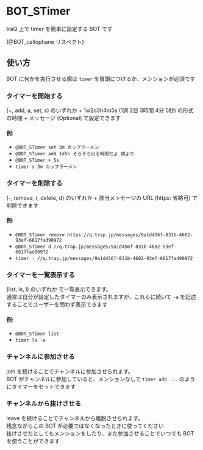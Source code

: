 # BOT_STimer

traQ 上で timer を簡単に設定する BOT です

(@BOT_cellophane リスペクト)

## 使い方
BOT に何かを実行させる際は `timer` を冒頭につけるか、メンションが必須です

### タイマーを開始する
(+, add, a, set, s) のいずれか + 1w2d3h4m5s (1週 2日 3時間 4分 5秒) の形式の時間 + メッセージ (Optional) で設定できます  
#### 例:
- `@BOT_STimer set 3m カップラーメン`
- `@BOT_STimer add 1d5h そろそろ出る時間だよ 僕より`
- `@BOT_STimer + 5s`
- `timer s 3m カップラーメン`

### タイマーを削除する
(-, remove, r, delete, d) のいずれか + 該当メッセージの URL (https: 省略可) で削除できます  
#### 例:
- `@BOT_STimer remove https://q.trap.jp/messages/9a1d456f-831b-4602-93ef-6617fad90972`
- `@BOT_STimer d //q.trap.jp/messages/9a1d456f-831b-4602-93ef-6617fad90972`
- `timer - //q.trap.jp/messages/9a1d456f-831b-4602-93ef-6617fad90972`

### タイマーを一覧表示する
(list, ls, l) のいずれか で一覧表示できます。  
通常は自分が設定したタイマーのみ表示されますが、これらに続いて `-a` を記述することでユーザーを問わず表示できます  
#### 例:
- `@BOT_STimer list`
- `timer ls -a`

### チャンネルに参加させる
join を続けることでチャンネルに参加させられます。  
BOT がチャンネルに参加していると、メンションなしで `timer add ...` のようにタイマーをセットできます

### チャンネルから抜けさせる
leave を続けることでチャンネルから離脱させられます。  
残念ながらこの BOT が必要ではなくなったときに使ってください  
抜けさせたとしてもメンションをしたり、また参加させることでいつでも BOT を使うことができます
